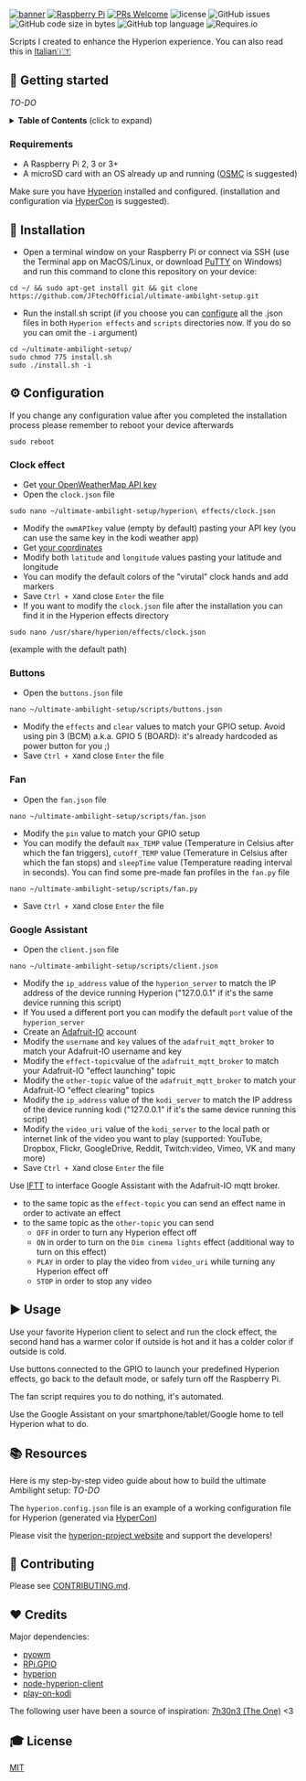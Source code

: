 [![banner](https://dl.dropboxusercontent.com/s/xbczn9daprt7q2i/banner.png?dl=0 "banner with JFtech logo & social")](https://linktr.ee/jftechofficial)
[![Raspberry Pi](https://img.shields.io/badge/made%20for-Raspberry%20Pi-red.svg)](https://www.raspberrypi.org) [![PRs Welcome](https://img.shields.io/badge/PRs-welcome-brightgreen.svg)](http://makeapullrequest.com) ![license](https://img.shields.io/github/license/JFtechOfficial/ultimate-ambilght-setup.svg) ![GitHub issues](https://img.shields.io/github/issues/JFtechOfficial/ultimate-ambilght-setup.svg) ![GitHub code size in bytes](https://img.shields.io/github/languages/code-size/JFtechOfficial/ultimate-ambilght-setup.svg) ![GitHub top language](https://img.shields.io/github/languages/top/JFtechOfficial/ultimate-ambilght-setup.svg) ![Requires.io](https://img.shields.io/requires/github/JFtechOfficial/ultimate-ambilght-setup.svg)

Scripts I created to enhance the Hyperion experience. You can also read this in [Italian🇮🇹](README-it-IT.md)

## 🚀 Getting started
*TO-DO*
<details>
 <summary><strong>Table of Contents</strong> (click to expand)</summary>

* [Getting started](#-getting-started)
* [Installation](#-installation)
* [Configuration](#️-configuration)
* [Usage](#️-usage)
* [Resources](#-resources)
* [Contributing](#-contributing)
* [Credits](#️-credits)
* [License](#-license)
</details>

### Requirements
* A Raspberry Pi 2, 3 or 3+
* A microSD card with an OS already up and running ([OSMC](https://osmc.tv/download/) is suggested)

Make sure you have [Hyperion](https://hyperion-project.org) installed and configured. (installation and configuration via [HyperCon](https://hyperion-project.org/wiki/HyperCon-Information) is suggested).


## 💾 Installation
* Open a terminal window on your Raspberry Pi or connect via SSH (use the Terminal app on MacOS/Linux, or download [PuTTY](https://www.putty.org) on Windows) and run this command to clone this repository on your device:
```shell
cd ~/ && sudo apt-get install git && git clone https://github.com/JFtechOfficial/ultimate-ambilght-setup.git
```
 * Run the install.sh script (if you choose you can [configure](#️-configuration) all the .json files in both `Hyperion effects` and `scripts` directories now. If you do so you can omit the `-i` argument)
```shell
cd ~/ultimate-ambilight-setup/
sudo chmod 775 install.sh
sudo ./install.sh -i
```

## ⚙️ Configuration
If you change any configuration value after you completed the installation process please remember to reboot your device afterwards
```shell
sudo reboot
```

### Clock effect
* Get [your OpenWeatherMap API key](http://openweathermap.org/appid) 
* Open the `clock.json` file
```shell
sudo nano ~/ultimate-ambilight-setup/hyperion\ effects/clock.json
```
* Modify the `owmAPIkey` value (empty by default) pasting your API key (you can use the same key in the kodi weather app)
* Get [your coordinates](https://support.google.com/maps/answer/18539?co=GENIE.Platform%3DDesktop&hl=en&oco=1) 
* Modify both `latitude` and `longitude` values pasting your latitude and longitude
* You can modify the default colors of the "virutal" clock hands and add markers
* Save `Ctrl + X`and close `Enter` the file
* If you want to modify the `clock.json` file after the installation you can find it in the Hyperion effects directory
```shell
sudo nano /usr/share/hyperion/effects/clock.json
```
(example with the default path)

### Buttons
* Open the `buttons.json` file
```shell
nano ~/ultimate-ambilight-setup/scripts/buttons.json
```
* Modify the `effects` and `clear` values to match your GPIO setup. Avoid using pin 3 (BCM) a.k.a. GPIO 5 (BOARD): it's already hardcoded as power button for you ;)
* Save `Ctrl + X`and close `Enter` the file
### Fan
* Open the `fan.json` file
```shell
nano ~/ultimate-ambilight-setup/scripts/fan.json
```
* Modify the `pin` value to match your GPIO setup
* You can modify the default `max_TEMP` value (Temperature in Celsius after which the fan triggers),
`cutoff_TEMP` value (Temerature in Celsius after which the fan stops) and `sleepTime` value (Temperature reading interval in seconds). You can find some pre-made fan profiles in the `fan.py` file
```shell
nano ~/ultimate-ambilight-setup/scripts/fan.py
```
* Save `Ctrl + X`and close `Enter` the file

### Google Assistant
* Open the `client.json` file
```shell
nano ~/ultimate-ambilight-setup/scripts/client.json
```
* Modify the `ip_address` value of the `hyperion_server` to match the IP address of the device running Hyperion ("127.0.0.1" if it's the same device running this script)
* If You used a different port you can modify the default `port` value of the `hyperion_server`
* Create an [Adafruit-IO](https://io.adafruit.com/) account
* Modify the `username` and `key` values of the `adafruit_mqtt_broker` to match your Adafruit-IO username and key
* Modify the `effect-topic`value of the `adafruit_mqtt_broker` to match your Adafruit-IO "effect launching" topic
* Modify the `other-topic` value of the `adafruit_mqtt_broker` to match your Adafruit-IO "effect clearing" topics
* Modify the `ip_address` value of the `kodi_server` to match the IP address of the device running kodi ("127.0.0.1" if it's the same device running this script)
* Modify the `video_uri` value of the `kodi_server` to the local path or internet link of the video you want to play (supported: YouTube, Dropbox, Flickr, GoogleDrive, Reddit, Twitch:video, Vimeo, VK and many more)
* Save `Ctrl + X`and close `Enter` the file

Use [IFTT](https://ifttt.com/) to interface Google Assistant with the Adafruit-IO mqtt broker.
* to the same topic as the `effect-topic` you can send an effect name in order to activate an effect 
* to the same topic as the `other-topic` you can send 
     * `OFF` in order to turn any Hyperion effect off
     * `ON` in order to turn on the `Dim cinema lights` effect (additional way to turn on this effect)
     * `PLAY` in order to play the video from `video_uri` while turning any Hyperion effect off
     * `STOP` in order to stop any video

## ▶️ Usage

Use your favorite Hyperion client to select and run the clock effect, the second hand has a warmer color if outside is hot and it has a colder color if outside is cold.

Use buttons connected to the GPIO to launch your predefined Hyperion effects, go back to the default mode, or safely turn off the Raspberry Pi.

The fan script requires you to do nothing, it's automated.

Use the Google Assistant on your smartphone/tablet/Google home to tell Hyperion what to do. 

## 📚 Resources
Here is my step-by-step video guide about how to build the ultimate Ambilight setup: *TO-DO*

The `hyperion.config.json` file is an example of a working configuration file for Hyperion (generated via [HyperCon](https://github.com/hyperion-project/hypercon))

Please visit the [hyperion-project website](https://hyperion-project.org) and support the developers!

## 🎁 Contributing

Please see [CONTRIBUTING.md](./CONTRIBUTING.md).

## ❤️ Credits

Major dependencies:
* [pyowm](https://github.com/csparpa/pyowm)
* [RPi.GPIO](https://sourceforge.net/projects/raspberry-gpio-python/)
* [hyperion](https://github.com/hyperion-project/hyperion)
* [node-hyperion-client](https://github.com/WeeJeWel/node-hyperion-client)
* [play-on-kodi](https://github.com/ritiek/play-on-kodi)


The following user have been a source of inspiration: [7h30n3 (The One)](https://github.com/7h30n3) <3


## 🎓 License

[MIT](http://webpro.mit-license.org/)


